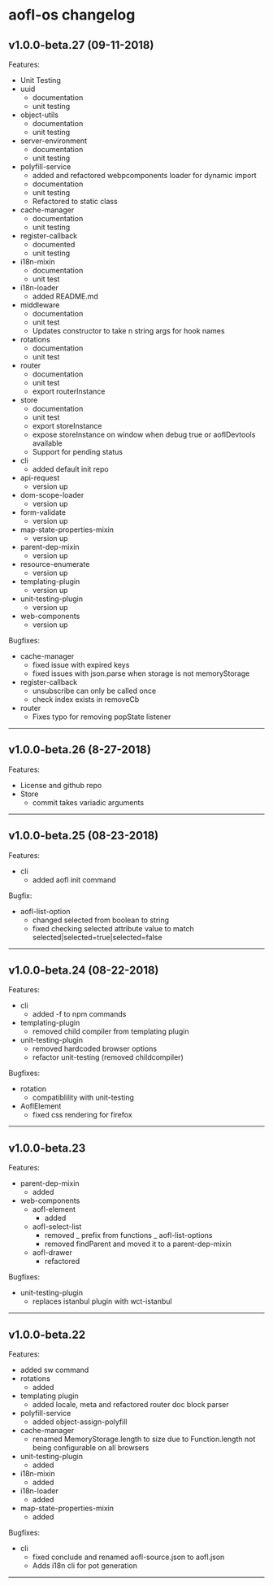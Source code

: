 # aofl-os changelog


## v1.0.0-beta.27 (09-11-2018)

Features:
- Unit Testing
- uuid
  - documentation
  - unit testing
- object-utils
  - documentation
  - unit testing
- server-environment
  - documentation
  - unit testing
- polyfill-service
  - added and refactored webpcomponents loader for dynamic import
  - documentation
  - unit testing
  - Refactored to static class
- cache-manager
  - documentation
  - unit testing
- register-callback
  - documented
  - unit testing
- i18n-mixin
  - documentation
  - unit test
- i18n-loader
  - added README.md
- middleware
  - documentation
  - unit test
  - Updates constructor to take n string args for hook names
- rotations
  - documentation
  - unit test
- router
  - documentation
  - unit test
  - export routerInstance
- store
  - documentation
  - unit test
  - export storeInstance
  - expose storeInstance on window when debug true or aoflDevtools available
  - Support for pending status
- cli
  - added default init repo
- api-request
  - version up
- dom-scope-loader
  - version up
- form-validate
  - version up
- map-state-properties-mixin
  - version up
- parent-dep-mixin
  - version up
- resource-enumerate
  - version up
- templating-plugin
  - version up
- unit-testing-plugin
  - version up
- web-components
  - version up

Bugfixes:
- cache-manager
  - fixed issue with expired keys
  - fixed issues with json.parse when storage is not memoryStorage
- register-callback
  - unsubscribe can only be called once
  - check index exists in removeCb
- router
  - Fixes typo for removing popState listener

---

## v1.0.0-beta.26 (8-27-2018)

Features:

- License and github repo
- Store
  - commit takes variadic arguments

---

## v1.0.0-beta.25 (08-23-2018)

Features:

- cli
  - added aofl init command

Bugfix:

- aofl-list-option
  - changed selected from boolean to string
  - fixed checking selected attribute value to match selected|selected=true|selected=false

---

## v1.0.0-beta.24 (08-22-2018)

Features:

- cli
  - added -f to npm commands
- templating-plugin
  - removed child compiler from templating plugin
- unit-testing-plugin
  - removed hardcoded browser options
  - refactor unit-testing (removed childcompiler)

Bugfixes:

- rotation
  - compatiblility with unit-testing
- AoflElement
  - fixed css rendering for firefox

---

## v1.0.0-beta.23

Features:

- parent-dep-mixin
  - added
- web-components
  - aofl-element
    - added
  - aofl-select-list
    - removed _ prefix from functions
      _ aofl-list-options
    - removed findParent and moved it to a parent-dep-mixin
  - aofl-drawer
    - refactored

Bugfixes:

- unit-testing-plugin
  - replaces istanbul plugin with wct-istanbul

---

## v1.0.0-beta.22

Features:

- added sw command
- rotations
  - added
- templating plugin
  - added locale, meta and refactored router doc block parser
- polyfill-service
  - added object-assign-polyfill
- cache-manager
  - renamed MemoryStorage.length to size due to Function.length not being configurable on all browsers
- unit-testing-plugin
  - added
- i18n-mixin
  - added
- i18n-loader
  - added
- map-state-properties-mixin
  - added

Bugfixes:

- cli
  - fixed conclude and renamed aofl-source.json to aofl.json
  - Adds i18n cli for pot generation

---
